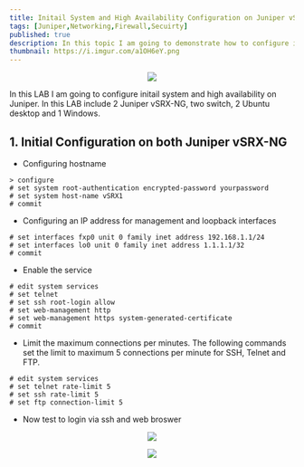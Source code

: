 ```yaml
---
title: Initail System and High Availability Configuration on Juniper vSRX
tags: [Juniper,Networking,Firewall,Secuirty]
published: true
description: In this topic I am going to demonstrate how to configure initail system and high availability on Juniper vSRX-NG on Junos 21.2R1.10. 
thumbnail: https://i.imgur.com/a1OH6eY.png
---
```


<p align = "center">
<img src = "https://i.imgur.com/a1OH6eY.png">
</p>

In this LAB I am going to configure initail system and high availability on Juniper. In this LAB include 2 Juniper vSRX-NG, two switch, 2 Ubuntu desktop and 1 Windows.

## [](#header-2) 1. Initial Configuration on both Juniper vSRX-NG
* Configuring hostname
```
> configure
# set system root-authentication encrypted-password yourpassword
# set system host-name vSRX1
# commit
```
* Configuring an IP address for management and loopback interfaces
```
# set interfaces fxp0 unit 0 family inet address 192.168.1.1/24
# set interfaces lo0 unit 0 family inet address 1.1.1.1/32
# commit
```
* Enable the service
```
# edit system services
# set telnet 
# set ssh root-login allow 
# set web-management http
# set web-management https system-generated-certificate
# commit
```
* Limit the maximum connections per minutes. The following commands set the limit to maximum 5 connections per minute for SSH, Telnet and FTP.
```
# edit system services
# set telnet rate-limit 5
# set ssh rate-limit 5
# set ftp connection-limit 5
```
* Now test to login via ssh and web broswer
<p align = "center">
<img src = "https://i.imgur.com/Lcewn9E.png">
</p>

<p align = "center">
<img src = "https://i.imgur.com/9ur61Nl.png">
</p>
